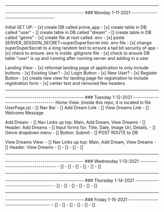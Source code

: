 ----------------------------------------------------------------------------------------------------
---------------------------------------- ### Monday 1-11-2021 --------------------------------------

Initial SET UP:
    - [x] create DB called prime_app
    - [x] create table in DB called "user"
    - [] create table in DB called "dream"
    - [] create table in DB called "genre"
    - [x] create file at root called .env
    - [x] paste SERVER_SESSION_SECRET=superDuperSecret into .env file
    - [x] change superDuperSecret to a long random text to ensure a tad bit security of app
    - [x] check to ensure .env is inside .gitignore file
    - [x] check to ensure DB table "user" is up and running after running server and adding in a user

Landing View:
    - [x] reformat landing page of application to only include buttons
        - [x] Existing User? 
            - [x] Login Button 
        - [x] New User?
            - [x] Register Button
    - [x] create new view for landing page for registration to include registration form
    - [x] center text and removed few headers

-----------------------------------------------------------------------------------------------------
---------------------------------------- ### Tuesday 1-12-2021 --------------------------------------
Home View: (inside this repo, it is located in file UserPage.js)
    - [] Nav Bar 
    - [] Add Dream Link
    - [] View Dreams Link
    - [] Welcome Message

Add Dream:
    - [] Nav Links up top: Main, Add Dream, View Dreams
    - [] Header: Add Dreams
    - [] Input forms for: Title, Date, Image Url, Details, 
    - [] Genre dropdown menu
    - [] Button: Submit
    - [] POST ROUTE to DB

View Dreams View:
    - [] Nav Links up top: Main, Add Dream, View Dreams
    - [] Header: View Dreams
    - [] 
    - [] 
    - [] 
    - []     

----------------------------------------------------------------------------------------------------
---------------------------------------- ### Wednesday 1-13-2021 -----------------------------------
    - [] 
    - [] 
    - [] 
    - [] 
    - [] 
    - [] 



----------------------------------------------------------------------------------------------------
---------------------------------------- ### Thursday 1-14-2021 ------------------------------------
    - [] 
    - [] 
    - [] 
    - [] 
    - [] 
    - [] 



----------------------------------------------------------------------------------------------------
---------------------------------------- ### Friday 1-15-2021 --------------------------------------
    - [] 
    - [] 
    - [] 
    - [] 
    - [] 
    - [] 





